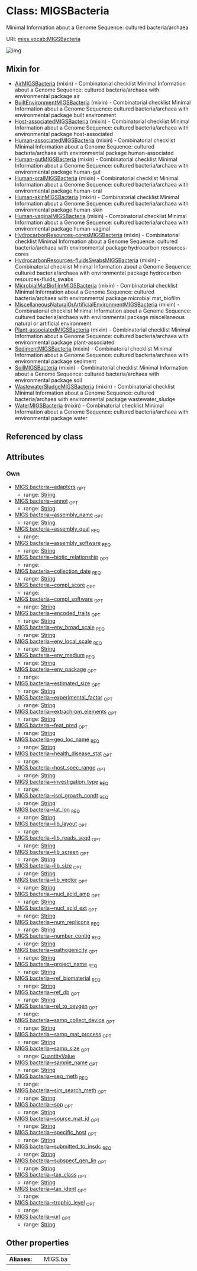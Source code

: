 
# Class: MIGSBacteria


Minimal Information about a Genome Sequence: cultured bacteria/archaea

URI: [mixs.vocab:MIGSBacteria](https://w3id.org/mixs/vocab/MIGSBacteria)


![img](http://yuml.me/diagram/nofunky;dir:TB/class/[QuantityValue],[QuantityValue]<samp_size%200..1-++[MIGSBacteria&#124;submitted_to_insdc:string;investigation_type:investigation_type_enum;sample_name:string%20%3F;project_name:string;experimental_factor:string%20%3F;lat_lon:string;geo_loc_name:string;collection_date:string;env_broad_scale:string;env_local_scale:string;env_medium:string;env_package:env_package_enum%20%3F;subspecf_gen_lin:string%20%3F;num_replicons:string;extrachrom_elements:string%20%3F;estimated_size:string%20%3F;ref_biomaterial:string;source_mat_id:string%20%3F;pathogenicity:string%20%3F;biotic_relationship:biotic_relationship_enum%20%3F;specific_host:string%20%3F;host_spec_range:string%20%3F;health_disease_stat:health_disease_stat_enum%20%3F;trophic_level:trophic_level_enum%20%3F;encoded_traits:string%20%3F;rel_to_oxygen:rel_to_oxygen_enum%20%3F;isol_growth_condt:string;samp_collect_device:string%20%3F;samp_mat_process:string%20%3F;nucl_acid_ext:string%20%3F;nucl_acid_amp:string%20%3F;lib_size:string%20%3F;lib_reads_seqd:string%20%3F;lib_layout:lib_layout_enum%20%3F;lib_vector:string%20%3F;lib_screen:string%20%3F;adapters:string%20%3F;seq_meth:seq_meth_enum;tax_ident:tax_ident_enum%20%3F;assembly_qual:assembly_qual_enum;assembly_name:string%20%3F;assembly_software:string;annot:string%20%3F;number_contig:string;feat_pred:string%20%3F;ref_db:string%20%3F;sim_search_meth:string%20%3F;tax_class:string%20%3F;compl_score:compl_score_enum%20%3F;compl_software:string%20%3F;url:string%20%3F;sop:string%20%3F],[WaterMIGSBacteria]uses%20-.->[MIGSBacteria],[WastewaterSludgeMIGSBacteria]uses%20-.->[MIGSBacteria],[SoilMIGSBacteria]uses%20-.->[MIGSBacteria],[SedimentMIGSBacteria]uses%20-.->[MIGSBacteria],[Plant-associatedMIGSBacteria]uses%20-.->[MIGSBacteria],[MiscellaneousNaturalOrArtificialEnvironmentMIGSBacteria]uses%20-.->[MIGSBacteria],[MicrobialMatBiofilmMIGSBacteria]uses%20-.->[MIGSBacteria],[HydrocarbonResources-fluidsSwabsMIGSBacteria]uses%20-.->[MIGSBacteria],[HydrocarbonResources-coresMIGSBacteria]uses%20-.->[MIGSBacteria],[Human-vaginalMIGSBacteria]uses%20-.->[MIGSBacteria],[Human-skinMIGSBacteria]uses%20-.->[MIGSBacteria],[Human-oralMIGSBacteria]uses%20-.->[MIGSBacteria],[Human-gutMIGSBacteria]uses%20-.->[MIGSBacteria],[Human-associatedMIGSBacteria]uses%20-.->[MIGSBacteria],[Host-associatedMIGSBacteria]uses%20-.->[MIGSBacteria],[BuiltEnvironmentMIGSBacteria]uses%20-.->[MIGSBacteria],[AirMIGSBacteria]uses%20-.->[MIGSBacteria],[WaterMIGSBacteria],[WastewaterSludgeMIGSBacteria],[SoilMIGSBacteria],[SedimentMIGSBacteria],[Plant-associatedMIGSBacteria],[MiscellaneousNaturalOrArtificialEnvironmentMIGSBacteria],[MicrobialMatBiofilmMIGSBacteria],[HydrocarbonResources-fluidsSwabsMIGSBacteria],[HydrocarbonResources-coresMIGSBacteria],[Human-vaginalMIGSBacteria],[Human-skinMIGSBacteria],[Human-oralMIGSBacteria],[Human-gutMIGSBacteria],[Human-associatedMIGSBacteria],[Host-associatedMIGSBacteria],[BuiltEnvironmentMIGSBacteria],[AirMIGSBacteria])

## Mixin for

 * [AirMIGSBacteria](AirMIGSBacteria.md) (mixin)  - Combinatorial checklist Minimal Information about a Genome Sequence: cultured bacteria/archaea with environmental package air
 * [BuiltEnvironmentMIGSBacteria](BuiltEnvironmentMIGSBacteria.md) (mixin)  - Combinatorial checklist Minimal Information about a Genome Sequence: cultured bacteria/archaea with environmental package built environment
 * [Host-associatedMIGSBacteria](Host-associatedMIGSBacteria.md) (mixin)  - Combinatorial checklist Minimal Information about a Genome Sequence: cultured bacteria/archaea with environmental package host-associated
 * [Human-associatedMIGSBacteria](Human-associatedMIGSBacteria.md) (mixin)  - Combinatorial checklist Minimal Information about a Genome Sequence: cultured bacteria/archaea with environmental package human-associated
 * [Human-gutMIGSBacteria](Human-gutMIGSBacteria.md) (mixin)  - Combinatorial checklist Minimal Information about a Genome Sequence: cultured bacteria/archaea with environmental package human-gut
 * [Human-oralMIGSBacteria](Human-oralMIGSBacteria.md) (mixin)  - Combinatorial checklist Minimal Information about a Genome Sequence: cultured bacteria/archaea with environmental package human-oral
 * [Human-skinMIGSBacteria](Human-skinMIGSBacteria.md) (mixin)  - Combinatorial checklist Minimal Information about a Genome Sequence: cultured bacteria/archaea with environmental package human-skin
 * [Human-vaginalMIGSBacteria](Human-vaginalMIGSBacteria.md) (mixin)  - Combinatorial checklist Minimal Information about a Genome Sequence: cultured bacteria/archaea with environmental package human-vaginal
 * [HydrocarbonResources-coresMIGSBacteria](HydrocarbonResources-coresMIGSBacteria.md) (mixin)  - Combinatorial checklist Minimal Information about a Genome Sequence: cultured bacteria/archaea with environmental package hydrocarbon resources-cores
 * [HydrocarbonResources-fluidsSwabsMIGSBacteria](HydrocarbonResources-fluidsSwabsMIGSBacteria.md) (mixin)  - Combinatorial checklist Minimal Information about a Genome Sequence: cultured bacteria/archaea with environmental package hydrocarbon resources-fluids_swabs
 * [MicrobialMatBiofilmMIGSBacteria](MicrobialMatBiofilmMIGSBacteria.md) (mixin)  - Combinatorial checklist Minimal Information about a Genome Sequence: cultured bacteria/archaea with environmental package microbial mat_biofilm
 * [MiscellaneousNaturalOrArtificialEnvironmentMIGSBacteria](MiscellaneousNaturalOrArtificialEnvironmentMIGSBacteria.md) (mixin)  - Combinatorial checklist Minimal Information about a Genome Sequence: cultured bacteria/archaea with environmental package miscellaneous natural or artificial environment
 * [Plant-associatedMIGSBacteria](Plant-associatedMIGSBacteria.md) (mixin)  - Combinatorial checklist Minimal Information about a Genome Sequence: cultured bacteria/archaea with environmental package plant-associated
 * [SedimentMIGSBacteria](SedimentMIGSBacteria.md) (mixin)  - Combinatorial checklist Minimal Information about a Genome Sequence: cultured bacteria/archaea with environmental package sediment
 * [SoilMIGSBacteria](SoilMIGSBacteria.md) (mixin)  - Combinatorial checklist Minimal Information about a Genome Sequence: cultured bacteria/archaea with environmental package soil
 * [WastewaterSludgeMIGSBacteria](WastewaterSludgeMIGSBacteria.md) (mixin)  - Combinatorial checklist Minimal Information about a Genome Sequence: cultured bacteria/archaea with environmental package wastewater_sludge
 * [WaterMIGSBacteria](WaterMIGSBacteria.md) (mixin)  - Combinatorial checklist Minimal Information about a Genome Sequence: cultured bacteria/archaea with environmental package water

## Referenced by class


## Attributes


### Own

 * [MIGS bacteria➞adapters](MIGS_bacteria_adapters.md)  <sub>OPT</sub>
     * range: [String](types/String.md)
 * [MIGS bacteria➞annot](MIGS_bacteria_annot.md)  <sub>OPT</sub>
     * range: [String](types/String.md)
 * [MIGS bacteria➞assembly_name](MIGS_bacteria_assembly_name.md)  <sub>OPT</sub>
     * range: [String](types/String.md)
 * [MIGS bacteria➞assembly_qual](MIGS_bacteria_assembly_qual.md)  <sub>REQ</sub>
     * range: 
 * [MIGS bacteria➞assembly_software](MIGS_bacteria_assembly_software.md)  <sub>REQ</sub>
     * range: [String](types/String.md)
 * [MIGS bacteria➞biotic_relationship](MIGS_bacteria_biotic_relationship.md)  <sub>OPT</sub>
     * range: 
 * [MIGS bacteria➞collection_date](MIGS_bacteria_collection_date.md)  <sub>REQ</sub>
     * range: [String](types/String.md)
 * [MIGS bacteria➞compl_score](MIGS_bacteria_compl_score.md)  <sub>OPT</sub>
     * range: 
 * [MIGS bacteria➞compl_software](MIGS_bacteria_compl_software.md)  <sub>OPT</sub>
     * range: [String](types/String.md)
 * [MIGS bacteria➞encoded_traits](MIGS_bacteria_encoded_traits.md)  <sub>OPT</sub>
     * range: [String](types/String.md)
 * [MIGS bacteria➞env_broad_scale](MIGS_bacteria_env_broad_scale.md)  <sub>REQ</sub>
     * range: [String](types/String.md)
 * [MIGS bacteria➞env_local_scale](MIGS_bacteria_env_local_scale.md)  <sub>REQ</sub>
     * range: [String](types/String.md)
 * [MIGS bacteria➞env_medium](MIGS_bacteria_env_medium.md)  <sub>REQ</sub>
     * range: [String](types/String.md)
 * [MIGS bacteria➞env_package](MIGS_bacteria_env_package.md)  <sub>OPT</sub>
     * range: 
 * [MIGS bacteria➞estimated_size](MIGS_bacteria_estimated_size.md)  <sub>OPT</sub>
     * range: [String](types/String.md)
 * [MIGS bacteria➞experimental_factor](MIGS_bacteria_experimental_factor.md)  <sub>OPT</sub>
     * range: [String](types/String.md)
 * [MIGS bacteria➞extrachrom_elements](MIGS_bacteria_extrachrom_elements.md)  <sub>OPT</sub>
     * range: [String](types/String.md)
 * [MIGS bacteria➞feat_pred](MIGS_bacteria_feat_pred.md)  <sub>OPT</sub>
     * range: [String](types/String.md)
 * [MIGS bacteria➞geo_loc_name](MIGS_bacteria_geo_loc_name.md)  <sub>REQ</sub>
     * range: [String](types/String.md)
 * [MIGS bacteria➞health_disease_stat](MIGS_bacteria_health_disease_stat.md)  <sub>OPT</sub>
     * range: 
 * [MIGS bacteria➞host_spec_range](MIGS_bacteria_host_spec_range.md)  <sub>OPT</sub>
     * range: [String](types/String.md)
 * [MIGS bacteria➞investigation_type](MIGS_bacteria_investigation_type.md)  <sub>REQ</sub>
     * range: 
 * [MIGS bacteria➞isol_growth_condt](MIGS_bacteria_isol_growth_condt.md)  <sub>REQ</sub>
     * range: [String](types/String.md)
 * [MIGS bacteria➞lat_lon](MIGS_bacteria_lat_lon.md)  <sub>REQ</sub>
     * range: [String](types/String.md)
 * [MIGS bacteria➞lib_layout](MIGS_bacteria_lib_layout.md)  <sub>OPT</sub>
     * range: 
 * [MIGS bacteria➞lib_reads_seqd](MIGS_bacteria_lib_reads_seqd.md)  <sub>OPT</sub>
     * range: [String](types/String.md)
 * [MIGS bacteria➞lib_screen](MIGS_bacteria_lib_screen.md)  <sub>OPT</sub>
     * range: [String](types/String.md)
 * [MIGS bacteria➞lib_size](MIGS_bacteria_lib_size.md)  <sub>OPT</sub>
     * range: [String](types/String.md)
 * [MIGS bacteria➞lib_vector](MIGS_bacteria_lib_vector.md)  <sub>OPT</sub>
     * range: [String](types/String.md)
 * [MIGS bacteria➞nucl_acid_amp](MIGS_bacteria_nucl_acid_amp.md)  <sub>OPT</sub>
     * range: [String](types/String.md)
 * [MIGS bacteria➞nucl_acid_ext](MIGS_bacteria_nucl_acid_ext.md)  <sub>OPT</sub>
     * range: [String](types/String.md)
 * [MIGS bacteria➞num_replicons](MIGS_bacteria_num_replicons.md)  <sub>REQ</sub>
     * range: [String](types/String.md)
 * [MIGS bacteria➞number_contig](MIGS_bacteria_number_contig.md)  <sub>REQ</sub>
     * range: [String](types/String.md)
 * [MIGS bacteria➞pathogenicity](MIGS_bacteria_pathogenicity.md)  <sub>OPT</sub>
     * range: [String](types/String.md)
 * [MIGS bacteria➞project_name](MIGS_bacteria_project_name.md)  <sub>REQ</sub>
     * range: [String](types/String.md)
 * [MIGS bacteria➞ref_biomaterial](MIGS_bacteria_ref_biomaterial.md)  <sub>REQ</sub>
     * range: [String](types/String.md)
 * [MIGS bacteria➞ref_db](MIGS_bacteria_ref_db.md)  <sub>OPT</sub>
     * range: [String](types/String.md)
 * [MIGS bacteria➞rel_to_oxygen](MIGS_bacteria_rel_to_oxygen.md)  <sub>OPT</sub>
     * range: 
 * [MIGS bacteria➞samp_collect_device](MIGS_bacteria_samp_collect_device.md)  <sub>OPT</sub>
     * range: [String](types/String.md)
 * [MIGS bacteria➞samp_mat_process](MIGS_bacteria_samp_mat_process.md)  <sub>OPT</sub>
     * range: [String](types/String.md)
 * [MIGS bacteria➞samp_size](MIGS_bacteria_samp_size.md)  <sub>OPT</sub>
     * range: [QuantityValue](QuantityValue.md)
 * [MIGS bacteria➞sample_name](MIGS_bacteria_sample_name.md)  <sub>OPT</sub>
     * range: [String](types/String.md)
 * [MIGS bacteria➞seq_meth](MIGS_bacteria_seq_meth.md)  <sub>REQ</sub>
     * range: 
 * [MIGS bacteria➞sim_search_meth](MIGS_bacteria_sim_search_meth.md)  <sub>OPT</sub>
     * range: [String](types/String.md)
 * [MIGS bacteria➞sop](MIGS_bacteria_sop.md)  <sub>OPT</sub>
     * range: [String](types/String.md)
 * [MIGS bacteria➞source_mat_id](MIGS_bacteria_source_mat_id.md)  <sub>OPT</sub>
     * range: [String](types/String.md)
 * [MIGS bacteria➞specific_host](MIGS_bacteria_specific_host.md)  <sub>OPT</sub>
     * range: [String](types/String.md)
 * [MIGS bacteria➞submitted_to_insdc](MIGS_bacteria_submitted_to_insdc.md)  <sub>REQ</sub>
     * range: [String](types/String.md)
 * [MIGS bacteria➞subspecf_gen_lin](MIGS_bacteria_subspecf_gen_lin.md)  <sub>OPT</sub>
     * range: [String](types/String.md)
 * [MIGS bacteria➞tax_class](MIGS_bacteria_tax_class.md)  <sub>OPT</sub>
     * range: [String](types/String.md)
 * [MIGS bacteria➞tax_ident](MIGS_bacteria_tax_ident.md)  <sub>OPT</sub>
     * range: 
 * [MIGS bacteria➞trophic_level](MIGS_bacteria_trophic_level.md)  <sub>OPT</sub>
     * range: 
 * [MIGS bacteria➞url](MIGS_bacteria_url.md)  <sub>OPT</sub>
     * range: [String](types/String.md)

## Other properties

|  |  |  |
| --- | --- | --- |
| **Aliases:** | | MIGS.ba |

